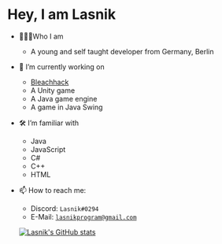<h1> Hey, I am Lasnik </h1>

- 👨🏻‍💻Who I am
  - A young and self taught developer from Germany, Berlin

- 🔭 I’m currently working on
  - [Bleachhack](https://github.com/BleachDrinker420/BleachHack)
  - A Unity game
  - A Java game engine
  - A game in Java Swing
  
- 🛠 I’m familiar with
  - Java
  - JavaScript
  - C#
  - C++
  - HTML

- 📫 How to reach me:
  - Discord:  ```Lasnik#0294```
  - E-Mail:   [```lasnikprogram@gmail.com```](mailto:lasnikprogram@gmail.com)
  
  [![Lasnik's GitHub stats](https://github-readme-stats.vercel.app/api?username=lasnikprogram)](https://github.com/anuraghazra/github-readme-stats)
  
